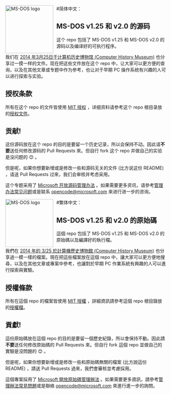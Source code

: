 <img width="150" height="150" align="left" style="float: left; margin: 0 10px 0 0;" alt="MS-DOS logo" src="https://github.com/Microsoft/MS-DOS/blob/master/msdos-logo.png">
#简体中文：

## MS-DOS v1.25 和 v2.0 的源码
这个 repo 包括了 MS-DOS v1.25 和 MS-DOS v2.0 的源码以及编译好的可执行程序。

我们在 [2014 年3月25日于计算机历史博物馆 (Computer History Museum)](http://www.computerhistory.org/atchm/microsoft-ms-dos-early-source-code/) 也分享过一摸一样的文件。现在把这些文件放在这个 repo 中，让大家可以更方便的查询，以及在其他文章或专题中作为参考，也让对于早期 PC 操作系统有兴趣的人可以进行探索与实验。

## 授权条款
所有在这个 repo 的文件皆使用 [MIT 授权](https://en.wikipedia.org/wiki/MIT_License) ，详细资料请参考这个 repo 根目录放的[授权文件](https://github.com/Microsoft/MS-DOS/blob/master/LICENSE.md)。

## 贡献!
这份源码放在这个 repo 的目的是要留一个历史记录，所以会保持不动。因此请**不要**送任何修改源码的 Pull Requests 來。但自行 fork 这个 repo 并做自己的实验是没问题的 😊 。

但是呢，如果你想要新增或是修改一些和源码无关的文件 (比方说这份 README) ，请送 Pull Requests 过來，我们会审核并考虑采用。

这个专题采用了 [Microsoft 开放源码管理办法](https://opensource.microsoft.com/codeofconduct/) 。如果需要更多资讯，请參考[管理办法常见问题](https://opensource.microsoft.com/codeofconduct/faq/)或是联系 [opencode@microsoft.com](mailto:opencode@microsoft.com) 来进行进一步的咨询。



<img width="150" height="150" align="left" style="float: left; margin: 0 10px 0 0;" alt="MS-DOS logo" src="https://github.com/Microsoft/MS-DOS/blob/master/msdos-logo.png">
#繁体中文：

## MS-DOS v1.25 和 v2.0 的原始碼
這個 repo 包括了 MS-DOS v1.25 和 MS-DOS v2.0 的原始碼以及編譯好的執行檔。

我們在 [2014 年的 3/25 於計算機歷史博物館 (Computer History Museum)](http://www.computerhistory.org/atchm/microsoft-ms-dos-early-source-code/) 也分享過一模一樣的檔案。現在把這些檔案放在這個 repo 中，讓大家可以更方便地搜尋，以及在其他文章或專案中參考，也讓對於早期 PC 作業系統有興趣的人可以進行探索與實驗。

## 授權條款
所有在這個 repo 的檔案皆使用 [MIT 授權](https://en.wikipedia.org/wiki/MIT_License) ，詳細資訊請參考這個 repo 根目錄放的[授權檔](https://github.com/Microsoft/MS-DOS/blob/master/LICENSE.md)。

## 貢獻!
這份原始碼放在這個 repo 的目的是要留一個歷史紀錄，所以會保持不動。因此請**不要**送任何修改原始碼的 Pull Requests 來。但自行 fork 這個 repo 並做自己的實驗是沒問題的 😊 。

但是呢，如果你想要新增或是修改一些和原始碼無關的檔案 (比方說這份 README) ，請送 Pull Requests 過來，我們會審核並考慮採用。

這個專案採用了 [Microsoft 開放原始碼管理辦法](https://opensource.microsoft.com/codeofconduct/) 。如果需要更多資訊，請參考[管理辦法常見問題](https://opensource.microsoft.com/codeofconduct/faq/)或是聯絡 [opencode@microsoft.com](mailto:opencode@microsoft.com) 來進行進一步的詢問。
